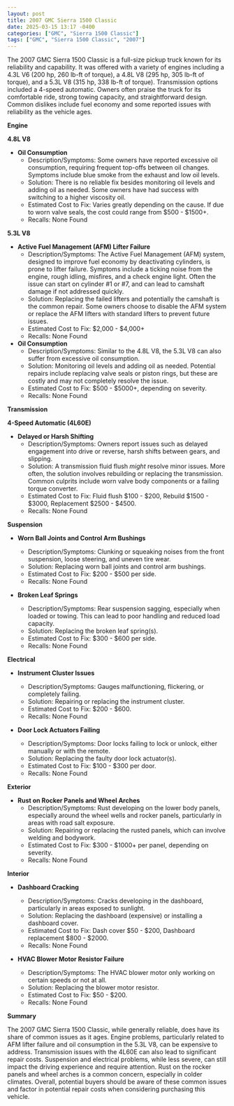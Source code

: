 ```yaml
---
layout: post
title: 2007 GMC Sierra 1500 Classic
date: 2025-03-15 13:17 -0400
categories: ["GMC", "Sierra 1500 Classic"]
tags: ["GMC", "Sierra 1500 Classic", "2007"]
---
```

The 2007 GMC Sierra 1500 Classic is a full-size pickup truck known for its reliability and capability. It was offered with a variety of engines including a 4.3L V6 (200 hp, 260 lb-ft of torque), a 4.8L V8 (295 hp, 305 lb-ft of torque), and a 5.3L V8 (315 hp, 338 lb-ft of torque). Transmission options included a 4-speed automatic. Owners often praise the truck for its comfortable ride, strong towing capacity, and straightforward design. Common dislikes include fuel economy and some reported issues with reliability as the vehicle ages.

**Engine**

**4.8L V8**

* **Oil Consumption**
    * Description/Symptoms: Some owners have reported excessive oil consumption, requiring frequent top-offs between oil changes. Symptoms include blue smoke from the exhaust and low oil levels.
    * Solution: There is no reliable fix besides monitoring oil levels and adding oil as needed. Some owners have had success with switching to a higher viscosity oil.
    * Estimated Cost to Fix: Varies greatly depending on the cause. If due to worn valve seals, the cost could range from $500 - $1500+.
    * Recalls: None Found

**5.3L V8**

* **Active Fuel Management (AFM) Lifter Failure**
    * Description/Symptoms: The Active Fuel Management (AFM) system, designed to improve fuel economy by deactivating cylinders, is prone to lifter failure. Symptoms include a ticking noise from the engine, rough idling, misfires, and a check engine light. Often the issue can start on cylinder #1 or #7, and can lead to camshaft damage if not addressed quickly.
    * Solution: Replacing the failed lifters and potentially the camshaft is the common repair. Some owners choose to disable the AFM system or replace the AFM lifters with standard lifters to prevent future issues.
    * Estimated Cost to Fix: $2,000 - $4,000+
    * Recalls: None Found
* **Oil Consumption**
    * Description/Symptoms: Similar to the 4.8L V8, the 5.3L V8 can also suffer from excessive oil consumption.
    * Solution: Monitoring oil levels and adding oil as needed. Potential repairs include replacing valve seals or piston rings, but these are costly and may not completely resolve the issue.
    * Estimated Cost to Fix: $500 - $5000+, depending on severity.
    * Recalls: None Found

**Transmission**

**4-Speed Automatic (4L60E)**

* **Delayed or Harsh Shifting**
    * Description/Symptoms: Owners report issues such as delayed engagement into drive or reverse, harsh shifts between gears, and slipping.
    * Solution: A transmission fluid flush *might* resolve minor issues. More often, the solution involves rebuilding or replacing the transmission. Common culprits include worn valve body components or a failing torque converter.
    * Estimated Cost to Fix: Fluid flush $100 - $200, Rebuild $1500 - $3000, Replacement $2500 - $4500.
    * Recalls: None Found

**Suspension**

* **Worn Ball Joints and Control Arm Bushings**
    * Description/Symptoms: Clunking or squeaking noises from the front suspension, loose steering, and uneven tire wear.
    * Solution: Replacing worn ball joints and control arm bushings.
    * Estimated Cost to Fix: $200 - $500 per side.
    * Recalls: None Found

* **Broken Leaf Springs**
    * Description/Symptoms: Rear suspension sagging, especially when loaded or towing. This can lead to poor handling and reduced load capacity.
    * Solution: Replacing the broken leaf spring(s).
    * Estimated Cost to Fix: $300 - $600 per side.
    * Recalls: None Found

**Electrical**

* **Instrument Cluster Issues**
    * Description/Symptoms: Gauges malfunctioning, flickering, or completely failing.
    * Solution: Repairing or replacing the instrument cluster.
    * Estimated Cost to Fix: $200 - $600.
    * Recalls: None Found

* **Door Lock Actuators Failing**
    * Description/Symptoms: Door locks failing to lock or unlock, either manually or with the remote.
    * Solution: Replacing the faulty door lock actuator(s).
    * Estimated Cost to Fix: $100 - $300 per door.
    * Recalls: None Found

**Exterior**

* **Rust on Rocker Panels and Wheel Arches**
    * Description/Symptoms: Rust developing on the lower body panels, especially around the wheel wells and rocker panels, particularly in areas with road salt exposure.
    * Solution: Repairing or replacing the rusted panels, which can involve welding and bodywork.
    * Estimated Cost to Fix: $300 - $1000+ per panel, depending on severity.
    * Recalls: None Found

**Interior**

* **Dashboard Cracking**
    * Description/Symptoms: Cracks developing in the dashboard, particularly in areas exposed to sunlight.
    * Solution: Replacing the dashboard (expensive) or installing a dashboard cover.
    * Estimated Cost to Fix: Dash cover $50 - $200, Dashboard replacement $800 - $2000.
    * Recalls: None Found

* **HVAC Blower Motor Resistor Failure**
    * Description/Symptoms: The HVAC blower motor only working on certain speeds or not at all.
    * Solution: Replacing the blower motor resistor.
    * Estimated Cost to Fix: $50 - $200.
    * Recalls: None Found

**Summary**

The 2007 GMC Sierra 1500 Classic, while generally reliable, does have its share of common issues as it ages. Engine problems, particularly related to AFM lifter failure and oil consumption in the 5.3L V8, can be expensive to address. Transmission issues with the 4L60E can also lead to significant repair costs. Suspension and electrical problems, while less severe, can still impact the driving experience and require attention. Rust on the rocker panels and wheel arches is a common concern, especially in colder climates. Overall, potential buyers should be aware of these common issues and factor in potential repair costs when considering purchasing this vehicle.

